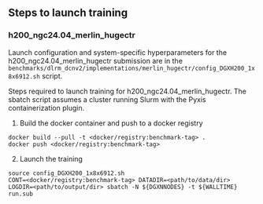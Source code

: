 ## Steps to launch training

### h200_ngc24.04_merlin_hugectr

Launch configuration and system-specific hyperparameters for the
h200_ngc24.04_merlin_hugectr submission are in the
`benchmarks/dlrm_dcnv2/implementations/merlin_hugectr/config_DGXH200_1x8x6912.sh` script.

Steps required to launch training for h200_ngc24.04_merlin_hugectr.  The sbatch
script assumes a cluster running Slurm with the Pyxis containerization plugin.

1. Build the docker container and push to a docker registry

```
docker build --pull -t <docker/registry:benchmark-tag> .
docker push <docker/registry:benchmark-tag>
```

2. Launch the training
```
source config_DGXH200_1x8x6912.sh
CONT=<docker/registry:benchmark-tag> DATADIR=<path/to/data/dir> LOGDIR=<path/to/output/dir> sbatch -N ${DGXNNODES} -t ${WALLTIME} run.sub
```
